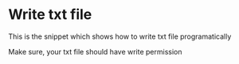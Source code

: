 # Write txt file

This is the snippet which shows how to write txt file programatically

Make sure, your txt file should have write permission
